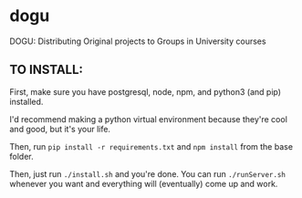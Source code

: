 # dogu
DOGU: Distributing Original projects to Groups in University courses

## TO INSTALL:
First, make sure you have postgresql, node, npm, and python3 (and pip) installed.

I'd recommend making a python virtual environment because they're cool and good, but it's your life.

Then, run `pip install -r requirements.txt` and `npm install` from the base folder.

Then, just run `./install.sh` and you're done. You can run `./runServer.sh` whenever you want and everything will (eventually) come up and work.
